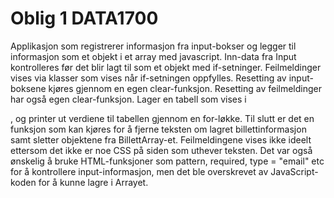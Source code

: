 # Oblig 1 DATA1700
Applikasjon som registrerer informasjon fra input-bokser og legger til informasjon som et objekt i et array med javascript. 
Inn-data fra Input kontrolleres før det blir lagt til som et objekt med if-setninger. 
Feilmeldinger vises via klasser som vises når if-setningen oppfylles.
Resetting av input-boksene kjøres gjennom en egen clear-funksjon. Resetting av feilmeldinger har også egen clear-funksjon.
Lager en tabell som vises i <div id="alleBilletter"></div>, og printer ut verdiene til tabellen gjennom en for-løkke.
Til slutt er det en funksjon som kan kjøres for å fjerne teksten om lagret billettinformasjon samt sletter objektene fra BillettArray-et.
Feilmeldingene vises ikke ideelt ettersom det ikke er noe CSS på siden som uthever teksten. Det var også ønskelig å bruke HTML-funksjoner som pattern, required, type = "email" etc for å kontrollere input-informasjon, men det ble overskrevet av JavaScript-koden for å kunne lagre i Arrayet. 
